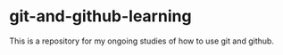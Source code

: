# git-and-github-learning
This is a repository for my ongoing studies of how to use git and github. 


